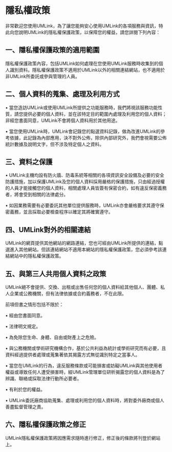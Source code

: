 # 隱私權政策
非常歡迎您使用UMLink，為了讓您能夠安心使用UMLink的各項服務與資訊，特此向您說明UMLink的隱私權保護政策，以保障您的權益，請您詳閱下列內容：

一、隱私權保護政策的適用範圍
---------
隱私權保護政策內容，包括UMLink如何處理在您使用UMLink服務時收集到的個人識別資料。隱私權保護政策不適用於UMLink以外的相關連結網站，也不適用於非UMLink所委託或參與管理的人員。

二、個人資料的蒐集、處理及利用方式
---------
•	當您造訪UMLink或使用UMLink所提供之功能服務時，我們將視該服務功能性質，請您提供必要的個人資料，並在該特定目的範圍內處理及利用您的個人資料；非經您書面同意，UMLink不會將個人資料用於其他用途。

•	當您使用UMLink時，UMLink會記錄您的點選資料記錄，做為改進UMLink的參考依據，此記錄為內部應用，決不對外公佈，除供內部研究外，我們會視需要公佈統計數據及說明文字，但不涉及特定個人之資料。

三、資料之保護
---------
•	UMLink主機均設有防火牆、防毒系統等相關的各項資訊安全設備及必要的安全防護措施，加以保護UMLink及您的個人資料採用嚴格的保護措施，只由經過授權的人員才能接觸您的個人資料，相關處理人員皆簽有保密合約，如有違反保密義務者，將會受到相關的法律處分。

•	如因業務需要有必要委託其他單位提供服務時，UMLink亦會嚴格要求其遵守保密義務，並且採取必要檢查程序以確定其將確實遵守。

四、UMLink對外的相關連結
---------
UMLink的網頁提供其他網站的網路連結，您也可經由UMLink所提供的連結，點選進入其他網站。但該連結網站不適用本網站的隱私權保護政策，您必須參考該連結網站中的隱私權保護政策。

五、與第三人共用個人資料之政策
---------
UMLink絕不會提供、交換、出租或出售任何您的個人資料給其他個人、團體、私人企業或公務機關，但有法律依據或合約義務者，不在此限。

前項但書之情形包括不限於：

•	經由您書面同意。

•	法律明文規定。

•	為免除您生命、身體、自由或財產上之危險。

•	與公務機關或學術研究機構合作，基於公共利益為統計或學術研究而有必要，且資料經過提供者處理或蒐集著依其揭露方式無從識別特定之當事人。

•	當您在UMLink的行為，違反服務條款或可能損害或妨礙UMLink與其他使用者權益或導致任何人遭受損害時，經UMLink管理單位研析揭露您的個人資料是為了辨識、聯絡或採取法律行動所必要者。

•	有利於您的權益。

•	UMLink委託廠商協助蒐集、處理或利用您的個人資料時，將對委外廠商或個人善盡監督管理之責。

六、隱私權保護政策之修正
---------
UMLink隱私權保護政策將因應需求隨時進行修正，修正後的條款將刊登於網站上。



